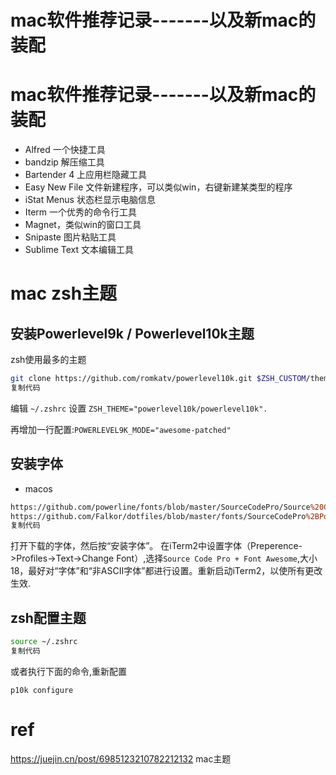 # mac软件推荐记录-------以及新mac的装配








# mac软件推荐记录-------以及新mac的装配

- Alfred 一个快捷工具
- bandzip 解压缩工具
- Bartender 4 上应用栏隐藏工具
- Easy New File 文件新建程序，可以类似win，右键新建某类型的程序
- iStat Menus 状态栏显示电脑信息
- Iterm 一个优秀的命令行工具
- Magnet，类似win的窗口工具
- Snipaste 图片粘贴工具
- Sublime Text 文本编辑工具







# mac zsh主题

## 安装Powerlevel9k / Powerlevel10k主题

zsh使用最多的主题

```bash
git clone https://github.com/romkatv/powerlevel10k.git $ZSH_CUSTOM/themes/powerlevel10k
复制代码
```

编辑 `~/.zshrc`  设置 `ZSH_THEME="powerlevel10k/powerlevel10k".`

再增加一行配置:`POWERLEVEL9K_MODE="awesome-patched"`

## 安装字体

- macos

```perl
https://github.com/powerline/fonts/blob/master/SourceCodePro/Source%20Code%20Pro%20for%20Powerline.otf
https://github.com/Falkor/dotfiles/blob/master/fonts/SourceCodePro%2BPowerline%2BAwesome%2BRegular.ttf
复制代码
```

打开下载的字体，然后按“安装字体”。 在iTerm2中设置字体（Preperence->Profiles->Text→Change Font）,选择`Source Code Pro + Font Awesome`,大小18，最好对“字体”和“非ASCII字体”都进行设置。重新启动iTerm2，以使所有更改生效.

## zsh配置主题

```bash
source ~/.zshrc
复制代码
```

或者执行下面的命令,重新配置

```
p10k configure
```







# ref

https://juejin.cn/post/6985123210782212132   mac主题
